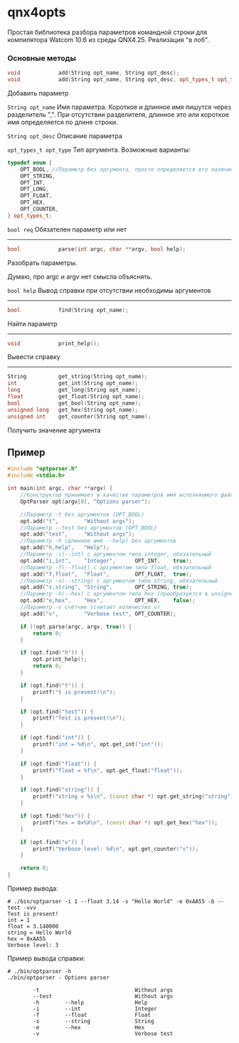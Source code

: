 # qnx4opts
Простая библиотека разбора параметров командной строки для компилятора Watcom 10.6 из среды QNX4.25. Реализация "в лоб".

### Основные методы

```C++
void 			add(String opt_name, String opt_desc);
void 			add(String opt_name, String opt_desc, opt_types_t opt_type, bool req = false);
```
Добавить параметр

`String opt_name`
Имя параметра. Короткое и длинное имя пишутся через разделитель ",". При отсутствии разделителя, длинное это или короткое имя определяется по длине строки.

`String opt_desc`
Описание параметра

`opt_types_t opt_type`
Тип аргумента. Возможные варианты:
```C++
typedef enum {
	OPT_BOOL, //Параметр без аргумента, просто определяется его наличие
	OPT_STRING,
	OPT_INT,
	OPT_LONG,
	OPT_FLOAT,
	OPT_HEX,
	OPT_COUNTER,
} opt_types_t;
```

`bool req`
Обязателен параметр или нет
***
```C++
bool 			parse(int argc, char **argv, bool help);
```
Разобрать параметры.

Думаю, про argc и argv нет смысла объяснять.

`bool help`
Вывод справки при отсутствии необходимы аргументов
***
```C++	
bool 			find(String opt_name);
```
Найти параметр
***
```C++
void 			print_help();
```
Вывести справку
***
```C++
String 			get_string(String opt_name);
int 			get_int(String opt_name);
long 			get_long(String opt_name);
float 			get_float(String opt_name);
bool 			get_bool(String opt_name);
unsigned long 	get_hex(String opt_name);
unsigned int 	get_counter(String opt_name);
```
Получить значение аргумента

## Пример

```C++
#include "optparser.h"
#include <stdio.h>

int main(int argc, char **argv) {
	//Конструктор принимает в качестве параметров имя исполняемого файла и описание программы
	OptParser opt(argv[0], "Options parser");

	//Параметр -t без аргументов (OPT_BOOL)
	opt.add("t", 		"Without args");
	//Параметр --test без аргументов (OPT_BOOL)
	opt.add("test", 	"Without args");
	//Параметр -h (длинное имя --help) без аргументов
	opt.add("h,help", 	"Help");
	//Параметр -i(--int) с аргументом типа integer, обязательный
	opt.add("i,int", 	"Integer", 		OPT_INT, 	true);
	//Параметр -f(--float) с аргументом типа float, обязательный
	opt.add("f,float", 	"Float", 		OPT_FLOAT, 	true);
	//Параметр -s(--string) с аргументом типа string, обязательный
	opt.add("s,string", "String", 		OPT_STRING, true);
	//Параметр -h(--hex) с аргументом типа hex (преобразуется в unsigned long), не обязательный
	opt.add("e,hex", 	"Hex", 			OPT_HEX, 	false);
	//Параметр -v счётчик (считает количество v)
	opt.add("v", 		"Verbose test", OPT_COUNTER);

	if (!opt.parse(argc, argv, true)) {
		return 0;
	}

	if (opt.find("h")) {
		opt.print_help();
		return 0;
	}

	if (opt.find("t")) {
		printf("t is present!\n");
	}

	if (opt.find("test")) {
		printf("Test is present!\n");
	}

	if (opt.find("int")) {
		printf("int = %d\n", opt.get_int("int"));
	}

	if (opt.find("float")) {
		printf("float = %f\n", opt.get_float("float"));
	}

	if (opt.find("string")) {
		printf("string = %s\n", (const char *) opt.get_string("string"));
	}

	if (opt.find("hex")) {
		printf("hex = 0x%X\n", (const char *) opt.get_hex("hex"));
	}

	if (opt.find("v")) {
		printf("Verbose level: %d\n", opt.get_counter("v"));
	}

	return 0;
}

```
Пример вывода:
```
# ./bin/optparser -i 1 --float 3.14 -s "Hello World" -e 0xAA55 -b --test -vvv      
Test is present!
int = 1
float = 3.140000
string = Hello World
hex = 0xAA55
Verbose level: 3
```
Пример вывода справки:
```
# ./bin/optparser -h
./bin/optparser - Options parser

        -t                              Without args
        --test                          Without args
        -h        --help                Help
        -i        --int                 Integer
        -f        --float               Float
        -s        --string              String
        -e        --hex                 Hex
        -v                              Verbose test
```
